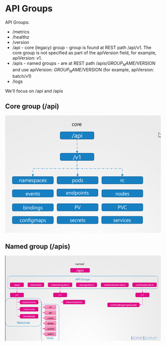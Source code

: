 # API Groups

API Groups:
* /metrics
* /healthz
* /version
* /api - core (legacy) group - group is found at REST path /api/v1. The core group is not specified as part of the apiVersion field, for example, apiVersion: v1.
* /apis - named groups - are at REST path /apis/$GROUP_NAME/$VERSION and use apiVersion: $GROUP_NAME/$VERSION (for example, apiVersion: batch/v1)
* /logs  

We'll focus on /api and /apis  

## Core group (/api)
![core apis](../images/28_core_apis.png)

## Named group (/apis)
![core apis](../images/28_named_apis.png)
